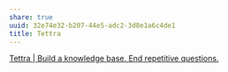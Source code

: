 ```yaml
---
share: true
uuid: 32e74e32-b207-44e5-adc2-3d8e1a6c4de1
title: Tettra
---
```

[Tettra | Build a knowledge base. End repetitive questions.](https://tettra.com/)